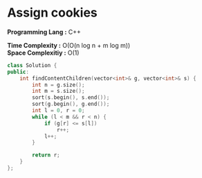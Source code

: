 # Assign cookies

**Programming Lang :** C++

**Time Complexity :** O(O(n log n + m log m))  
**Space Complexitiy :** O(1)

```cpp
class Solution {
public:
    int findContentChildren(vector<int>& g, vector<int>& s) {
        int n = g.size();
        int m = s.size();
        sort(s.begin(), s.end());
        sort(g.begin(), g.end());
        int l = 0, r = 0;
        while (l < m && r < n) {
            if (g[r] <= s[l])
                r++;
            l++;
        }

        return r;
    }
};
```
